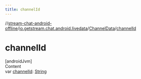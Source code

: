 ```yaml
---
title: channelId
---
```

//[stream-chat-android-offline](../../../index.md)/[io.getstream.chat.android.livedata](../index.md)/[ChannelData](index.md)/[channelId](channelId.md)



# channelId  
[androidJvm]  
Content  
var [channelId](channelId.md): [String](https://kotlinlang.org/api/latest/jvm/stdlib/kotlin/-string/index.html)  



